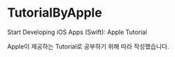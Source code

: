# TutorialByApple

Start Developing iOS Apps (Swift): Apple Tutorial

Apple이 제공하는 Tutorial로 공부하기 위해 따라 작성했습니다.
